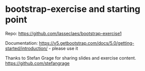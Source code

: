 # bootstrap-exercise and starting point

Repo: https://github.com/lasseclaes/bootstrap-exercise1

Documentation: https://v5.getbootstrap.com/docs/5.0/getting-started/introduction/ - please use it

Thanks to Stefan Grage for sharing slides and exercise content.
https://github.com/stefangrage